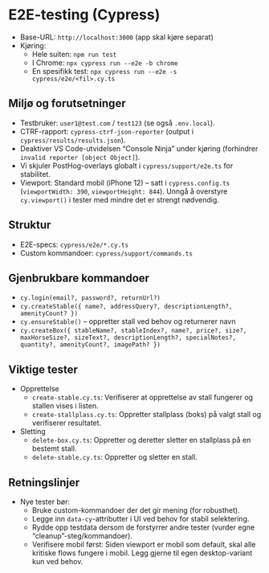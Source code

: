 # E2E-testing (Cypress)

- Base-URL: `http://localhost:3000` (app skal kjøre separat)
- Kjøring:
  - Hele suiten: `npm run test`
  - I Chrome: `npx cypress run --e2e -b chrome`
  - En spesifikk test: `npx cypress run --e2e -s cypress/e2e/<fil>.cy.ts`

## Miljø og forutsetninger
- Testbruker: `user1@test.com` / `test123` (se også `.env.local`).
- CTRF-rapport: `cypress-ctrf-json-reporter` (output i `cypress/results/results.json`).
- Deaktiver VS Code-utvidelsen “Console Ninja” under kjøring (forhindrer `invalid reporter [object Object]`).
- Vi skjuler PostHog-overlays globalt i `cypress/support/e2e.ts` for stabilitet.
 - Viewport: Standard mobil (iPhone 12) – satt i `cypress.config.ts` (`viewportWidth: 390`, `viewportHeight: 844`). Unngå å overstyre `cy.viewport()` i tester med mindre det er strengt nødvendig.

## Struktur
- E2E-specs: `cypress/e2e/*.cy.ts`
- Custom kommandoer: `cypress/support/commands.ts`

## Gjenbrukbare kommandoer
- `cy.login(email?, password?, returnUrl?)`
- `cy.createStable({ name?, addressQuery?, descriptionLength?, amenityCount? })`
- `cy.ensureStable()` – oppretter stall ved behov og returnerer navn
- `cy.createBox({ stableName?, stableIndex?, name?, price?, size?, maxHorseSize?, sizeText?, descriptionLength?, specialNotes?, quantity?, amenityCount?, imagePath? })`

## Viktige tester
- Opprettelse
  - `create-stable.cy.ts`: Verifiserer at opprettelse av stall fungerer og stallen vises i listen.
  - `create-stallplass.cy.ts`: Oppretter stallplass (boks) på valgt stall og verifiserer resultatet.
- Sletting
  - `delete-box.cy.ts`: Oppretter og deretter sletter en stallplass på en bestemt stall.
  - `delete-stable.cy.ts`: Oppretter og sletter en stall.

## Retningslinjer
- Nye tester bør:
  - Bruke custom-kommandoer der det gir mening (for robusthet).
  - Legge inn `data-cy`-attributter i UI ved behov for stabil selektering.
  - Rydde opp testdata dersom de forstyrrer andre tester (vurder egne “cleanup”-steg/kommandoer).
  - Verifisere mobil først: Siden viewport er mobil som default, skal alle kritiske flows fungere i mobil. Legg gjerne til egen desktop-variant kun ved behov.
